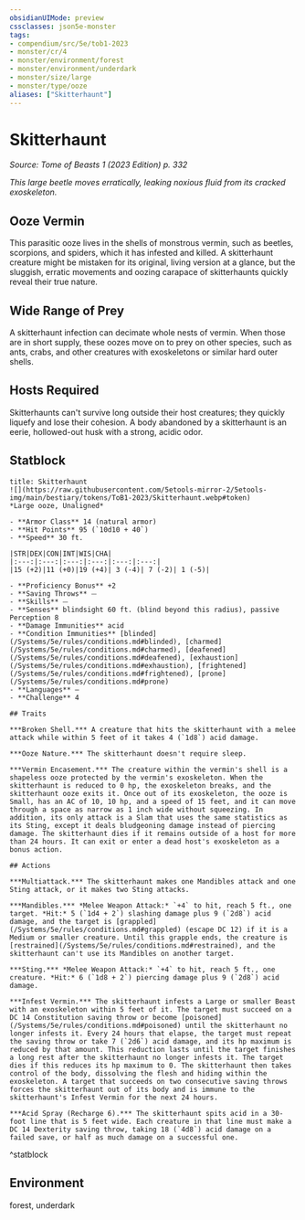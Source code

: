 ```yaml
---
obsidianUIMode: preview
cssclasses: json5e-monster
tags:
- compendium/src/5e/tob1-2023
- monster/cr/4
- monster/environment/forest
- monster/environment/underdark
- monster/size/large
- monster/type/ooze
aliases: ["Skitterhaunt"]
---
```

# Skitterhaunt
*Source: Tome of Beasts 1 (2023 Edition) p. 332*  

*This large beetle moves erratically, leaking noxious fluid from its cracked exoskeleton.*

## Ooze Vermin

This parasitic ooze lives in the shells of monstrous vermin, such as beetles, scorpions, and spiders, which it has infested and killed. A skitterhaunt creature might be mistaken for its original, living version at a glance, but the sluggish, erratic movements and oozing carapace of skitterhaunts quickly reveal their true nature.

## Wide Range of Prey

A skitterhaunt infection can decimate whole nests of vermin. When those are in short supply, these oozes move on to prey on other species, such as ants, crabs, and other creatures with exoskeletons or similar hard outer shells.

## Hosts Required

Skitterhaunts can't survive long outside their host creatures; they quickly liquefy and lose their cohesion. A body abandoned by a skitterhaunt is an eerie, hollowed-out husk with a strong, acidic odor.

## Statblock

```ad-statblock
title: Skitterhaunt
![](https://raw.githubusercontent.com/5etools-mirror-2/5etools-img/main/bestiary/tokens/ToB1-2023/Skitterhaunt.webp#token)
*Large ooze, Unaligned*

- **Armor Class** 14 (natural armor)
- **Hit Points** 95 (`10d10 + 40`)
- **Speed** 30 ft.

|STR|DEX|CON|INT|WIS|CHA|
|:---:|:---:|:---:|:---:|:---:|:---:|
|15 (+2)|11 (+0)|19 (+4)| 3 (-4)| 7 (-2)| 1 (-5)|

- **Proficiency Bonus** +2
- **Saving Throws** ⏤
- **Skills** ⏤
- **Senses** blindsight 60 ft. (blind beyond this radius), passive Perception 8
- **Damage Immunities** acid
- **Condition Immunities** [blinded](/Systems/5e/rules/conditions.md#blinded), [charmed](/Systems/5e/rules/conditions.md#charmed), [deafened](/Systems/5e/rules/conditions.md#deafened), [exhaustion](/Systems/5e/rules/conditions.md#exhaustion), [frightened](/Systems/5e/rules/conditions.md#frightened), [prone](/Systems/5e/rules/conditions.md#prone)
- **Languages** —
- **Challenge** 4

## Traits

***Broken Shell.*** A creature that hits the skitterhaunt with a melee attack while within 5 feet of it takes 4 (`1d8`) acid damage.

***Ooze Nature.*** The skitterhaunt doesn't require sleep.

***Vermin Encasement.*** The creature within the vermin's shell is a shapeless ooze protected by the vermin's exoskeleton. When the skitterhaunt is reduced to 0 hp, the exoskeleton breaks, and the skitterhaunt ooze exits it. Once out of its exoskeleton, the ooze is Small, has an AC of 10, 10 hp, and a speed of 15 feet, and it can move through a space as narrow as 1 inch wide without squeezing. In addition, its only attack is a Slam that uses the same statistics as its Sting, except it deals bludgeoning damage instead of piercing damage. The skitterhaunt dies if it remains outside of a host for more than 24 hours. It can exit or enter a dead host's exoskeleton as a bonus action.

## Actions

***Multiattack.*** The skitterhaunt makes one Mandibles attack and one Sting attack, or it makes two Sting attacks.

***Mandibles.*** *Melee Weapon Attack:* `+4` to hit, reach 5 ft., one target. *Hit:* 5 (`1d4 + 2`) slashing damage plus 9 (`2d8`) acid damage, and the target is [grappled](/Systems/5e/rules/conditions.md#grappled) (escape DC 12) if it is a Medium or smaller creature. Until this grapple ends, the creature is [restrained](/Systems/5e/rules/conditions.md#restrained), and the skitterhaunt can't use its Mandibles on another target.

***Sting.*** *Melee Weapon Attack:* `+4` to hit, reach 5 ft., one creature. *Hit:* 6 (`1d8 + 2`) piercing damage plus 9 (`2d8`) acid damage.

***Infest Vermin.*** The skitterhaunt infests a Large or smaller Beast with an exoskeleton within 5 feet of it. The target must succeed on a DC 14 Constitution saving throw or become [poisoned](/Systems/5e/rules/conditions.md#poisoned) until the skitterhaunt no longer infests it. Every 24 hours that elapse, the target must repeat the saving throw or take 7 (`2d6`) acid damage, and its hp maximum is reduced by that amount. This reduction lasts until the target finishes a long rest after the skitterhaunt no longer infests it. The target dies if this reduces its hp maximum to 0. The skitterhaunt then takes control of the body, dissolving the flesh and hiding within the exoskeleton. A target that succeeds on two consecutive saving throws forces the skitterhaunt out of its body and is immune to the skitterhaunt's Infest Vermin for the next 24 hours.

***Acid Spray (Recharge 6).*** The skitterhaunt spits acid in a 30-foot line that is 5 feet wide. Each creature in that line must make a DC 14 Dexterity saving throw, taking 18 (`4d8`) acid damage on a failed save, or half as much damage on a successful one.
```
^statblock

## Environment

forest, underdark